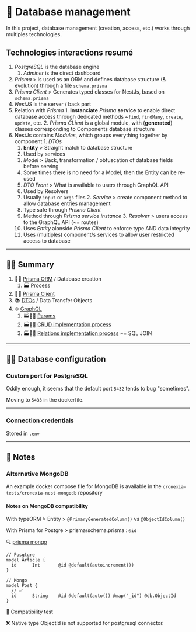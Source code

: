 # 💾 Database management

In this project, database management (creation, access, etc.) works through multiples technologies.

## Technologies interactions resumé

1. *PostgreSQL* is the database engine
   1. *Adminer* is the direct dashboard
2. *Prisma* > is used as an ORM and defines database structure (& evolution) through a file `schema.prisma`
3. *Prisma Client* > Generates typed classes for NestJs, based on `schema.prisma`
4. *NestJS* is the server / back part
  1. Relation with *Prisma*
    1. **Instanciate** *Prisma* **service** to enable direct database access through dedicated methods ~`find`, `findMany`, `create`, `update`, etc.
    2. *Prisma CLient* is a global module, with (**generated**) classes corresponding to Components database structure
  2. NestJs contains *Modules*, which groups everything together by component
    1. *DTOs*
      1. **Entity** > Straight match to database structure
        1. Used by services
      2. *Model* > Back, transformation / obfuscation of database fields before serving
        1. Some times there is no need for a Model, then the Entity can be re-used
      3. *DTO Front* > What is available to users through GraphQL API
        1. Used by Resolvers
        2. Usually `input` or `args` files
    2. *Service* > create component method to allow database entries management
       1. Type safe through *Prisma Client*
       2. Method through *Prisma service instance*
    3. *Resolver* > users access to the GraphQL API (~= routes)
       1. Uses *Entity* alonside *Prisma Client* to enforce type AND data integrity
       2. Uses (multiples) component/s services to allow user restricted access to database

---

## 📝🔗 Summary

1. 💎💾 [Prisma ORM](./03.1-prisma-orm.md) / Database creation
   1. 🏭 [Process](./03.2-prisma-orm-process.md)
2. 💎🛒 [Prisma Client](./03.3-prisma-client.md)
3. 📚 [DTOs](./03.4-dto.md) / Data Transfer Objects
4. 🌐 [GraphQL](./04-graphql.md)
   1. 🏭👷💬 [Params](./04.1-graphql-params.md)
   2. 🏭👷🚦 [CRUD implementation process](./04.2-graphql-crud.md)
   3. 🏭👷🔗 [Relations implementation process](./04.3-graphql-relations.md) ~= SQL JOIN

---

## 💾🔧 Database configuration

### Custom port for PostgreSQL

Oddly enough, it seems that the default port `5432` tends to bug "sometimes".

Moving to `5433` in the dockerfile.

---

### Connection credentials

Stored in `.env`

---

## 📝 Notes

### Alternative MongoDB

An example docker compose file for MongoDB is available in the `cronexia-tests/cronexia-nest-mongodb` repository

#### Notes on MongoDB compatibility

With typeORM > Entity > `@PrimaryGeneratedColumn()` vs `@ObjectIdColumn()`

With Prisma for Postgre > prisma/schema.prisma : `@id`

🔍 [prisma mongo](https://www.prisma.io/docs/getting-started/setup-prisma/start-from-scratch/mongodb/creating-the-prisma-schema-typescript-mongodb)

```prisma
// Posgtgre
model Article {
  id      Int       @id @default(autoincrement())
}

// Mongo
model Post {
  // ✅
  id      String    @id @default(auto()) @map("_id") @db.ObjectId
}
```

📌 Compatibility test

❌ Native type ObjectId is not supported for postgresql connector.

